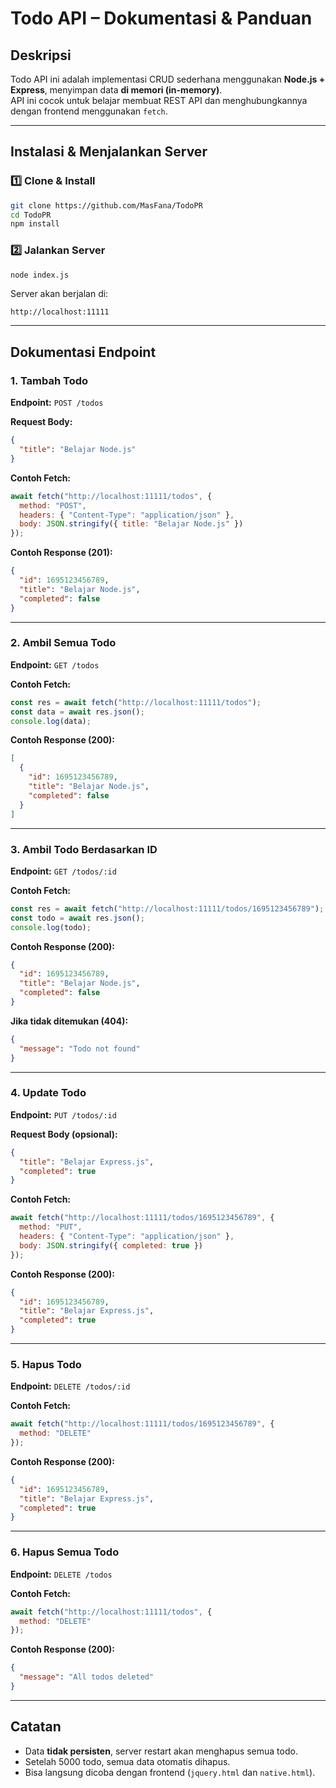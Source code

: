 # Todo API – Dokumentasi & Panduan

## Deskripsi
Todo API ini adalah implementasi CRUD sederhana menggunakan **Node.js + Express**, menyimpan data **di memori (in-memory)**.  
API ini cocok untuk belajar membuat REST API dan menghubungkannya dengan frontend menggunakan `fetch`.

---

## Instalasi & Menjalankan Server

### 1️⃣ Clone & Install
```bash
git clone https://github.com/MasFana/TodoPR
cd TodoPR
npm install
````

### 2️⃣ Jalankan Server

```bash
node index.js
```

Server akan berjalan di:

```
http://localhost:11111
```

---

## Dokumentasi Endpoint

### 1. Tambah Todo

**Endpoint:**
`POST /todos`

**Request Body:**

```json
{
  "title": "Belajar Node.js"
}
```

**Contoh Fetch:**

```js
await fetch("http://localhost:11111/todos", {
  method: "POST",
  headers: { "Content-Type": "application/json" },
  body: JSON.stringify({ title: "Belajar Node.js" })
});
```

**Contoh Response (201):**

```json
{
  "id": 1695123456789,
  "title": "Belajar Node.js",
  "completed": false
}
```

---

### 2. Ambil Semua Todo

**Endpoint:**
`GET /todos`

**Contoh Fetch:**

```js
const res = await fetch("http://localhost:11111/todos");
const data = await res.json();
console.log(data);
```

**Contoh Response (200):**

```json
[
  {
    "id": 1695123456789,
    "title": "Belajar Node.js",
    "completed": false
  }
]
```

---

### 3. Ambil Todo Berdasarkan ID

**Endpoint:**
`GET /todos/:id`

**Contoh Fetch:**

```js
const res = await fetch("http://localhost:11111/todos/1695123456789");
const todo = await res.json();
console.log(todo);
```

**Contoh Response (200):**

```json
{
  "id": 1695123456789,
  "title": "Belajar Node.js",
  "completed": false
}
```

**Jika tidak ditemukan (404):**

```json
{
  "message": "Todo not found"
}
```

---

### 4. Update Todo

**Endpoint:**
`PUT /todos/:id`

**Request Body (opsional):**

```json
{
  "title": "Belajar Express.js",
  "completed": true
}
```

**Contoh Fetch:**

```js
await fetch("http://localhost:11111/todos/1695123456789", {
  method: "PUT",
  headers: { "Content-Type": "application/json" },
  body: JSON.stringify({ completed: true })
});
```

**Contoh Response (200):**

```json
{
  "id": 1695123456789,
  "title": "Belajar Express.js",
  "completed": true
}
```

---

### 5. Hapus Todo

**Endpoint:**
`DELETE /todos/:id`

**Contoh Fetch:**

```js
await fetch("http://localhost:11111/todos/1695123456789", {
  method: "DELETE"
});
```

**Contoh Response (200):**

```json
{
  "id": 1695123456789,
  "title": "Belajar Express.js",
  "completed": true
}
```

---

### 6. Hapus Semua Todo

**Endpoint:**
`DELETE /todos`

**Contoh Fetch:**

```js
await fetch("http://localhost:11111/todos", {
  method: "DELETE"
});
```

**Contoh Response (200):**

```json
{
  "message": "All todos deleted"
}
```

---

## Catatan

* Data **tidak persisten**, server restart akan menghapus semua todo.
* Setelah 5000 todo, semua data otomatis dihapus.
* Bisa langsung dicoba dengan frontend (`jquery.html` dan `native.html`).
